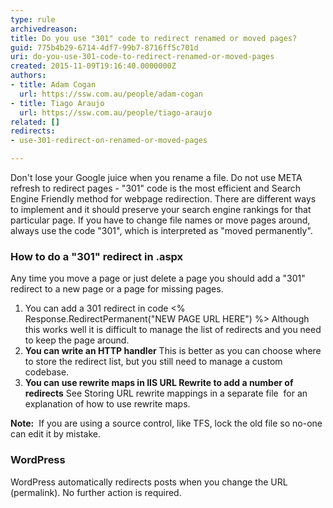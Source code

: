 ```yaml
---
type: rule
archivedreason: 
title: Do you use "301" code to redirect renamed or moved pages?
guid: 775b4b29-6714-4df7-99b7-8716ff5c701d
uri: do-you-use-301-code-to-redirect-renamed-or-moved-pages
created: 2015-11-09T19:16:40.0000000Z
authors:
- title: Adam Cogan
  url: https://ssw.com.au/people/adam-cogan
- title: Tiago Araujo
  url: https://ssw.com.au/people/tiago-araujo
related: []
redirects:
- use-301-redirect-on-renamed-or-moved-pages

---
```


Don't lose your Google juice when you rename a file. Do not use META refresh to redirect pages - "301" code is the most efficient and Search Engine Friendly method for webpage redirection. There are different ways to implement and it should preserve your search engine rankings for that particular page. If you have to change file names or move pages around, always use the code "301", which is interpreted as "moved permanently".

<!--endintro-->

### How to do a "301" redirect in .aspx

Any time you move a page or just delete a page you should add a "301" redirect to a new page or a page for missing pages.

1. You can add a 301 redirect in code    &lt;% Response.RedirectPermanent("NEW PAGE URL HERE") %&gt;
Although this works well it is difficult to manage the list of redirects and you need to keep the page around.
2. **You can write an HTTP handler** 
This is better as you can choose where to store the redirect list, but you still need to manage a custom codebase.
3. **You can use rewrite maps in IIS URL Rewrite to add a number of redirects** 
See Storing URL rewrite mappings in a separate file  for an explanation of how to use rewrite maps.

**Note:**  If you are using a source control, like TFS, lock the old file so no-one can edit it by mistake.

### WordPress 


WordPress automatically redirects posts when you change the URL (permalink). No further action is required.

